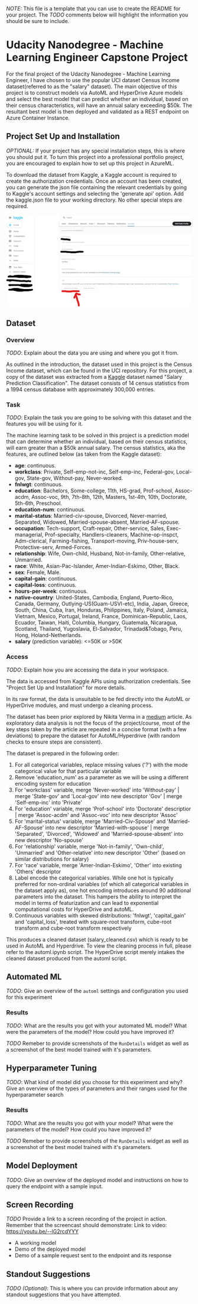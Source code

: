 *NOTE:* This file is a template that you can use to create the README for your project. The *TODO* comments below will highlight the information you should be sure to include.

# Udacity Nanodegree - Machine Learning Engineer Capstone Project

For the final project of the Udacity Nanodegree - Machine Learning Engineer, I have chosen to use the popular UCI dataset Census Income dataset(referred to as the "salary" dataset). The main objective of this project is to construct models via AutoML and HyperDrive Azure models and select the best model that can predict whether an individual, based on their census characteristics, will have an annual salary exceeding $50k. The resultant best model is then deployed and validated as a REST endpoint on Azure Container Instance. 


## Project Set Up and Installation
*OPTIONAL:* If your project has any special installation steps, this is where you should put it. To turn this project into a professional portfolio project, you are encouraged to explain how to set up this project in AzureML.

To download the dataset from Kaggle, a Kaggle account is required to create the authorization credentials. Once an account has been created, you can generate the json file containing the relevant credentials by going to Kaggle's account settings and selecting the 'generate api' option. Add the kaggle.json file to your working directory. No other special steps are required. 

![grep](https://github.com/SmartMilk/nd00333-capstone/blob/db32400d9a45d4483a6476339bf7cc3866f93633/starter_file/Proj_Images/kaggle_api_token_generate.jpg)

## Dataset

### Overview
*TODO*: Explain about the data you are using and where you got it from.

As outlined in the introduction, the dataset used in this project is the Census Income dataset, which can be found in the UCI repository. For this project, a copy of the dataset was extracted from a [Kaggle](https://www.kaggle.com/datasets/ayessa/salary-prediction-classification) dataset named "Salary Prediction Classification". The dataset consists of 14 census statistics from a 1994 census database with approximately 300,000 entries. 

### Task
*TODO*: Explain the task you are going to be solving with this dataset and the features you will be using for it.

The machine learning task to be solved in this project is a prediction model that can determine whether an individual, based on their census statistics, will earn greater than a $50k annual salary. The census statistics, aka the features, are outlined below (as taken from the Kaggle dataset):

- **age**: continuous.
- **workclass**: Private, Self-emp-not-inc, Self-emp-inc, Federal-gov, Local-gov, State-gov, Without-pay, Never-worked.
- **fnlwgt**: continuous.
- **education**: Bachelors, Some-college, 11th, HS-grad, Prof-school, Assoc-acdm, Assoc-voc, 9th, 7th-8th, 12th, Masters, 1st-4th, 10th, Doctorate, 5th-6th, Preschool.
- **education-num**: continuous.
- **marital-status**: Married-civ-spouse, Divorced, Never-married, Separated, Widowed, Married-spouse-absent, Married-AF-spouse.
- **occupation**: Tech-support, Craft-repair, Other-service, Sales, Exec-managerial, Prof-specialty, Handlers-cleaners, Machine-op-inspct, Adm-clerical, Farming-fishing, Transport-moving, Priv-house-serv, Protective-serv, Armed-Forces.
- **relationship**: Wife, Own-child, Husband, Not-in-family, Other-relative, Unmarried.
- **race**: White, Asian-Pac-Islander, Amer-Indian-Eskimo, Other, Black.
- **sex**: Female, Male.
- **capital-gain**: continuous.
- **capital-loss**: continuous.
- **hours-per-week**: continuous.
- **native-country**: United-States, Cambodia, England, Puerto-Rico, Canada, Germany, Outlying-US(Guam-USVI-etc), India, Japan, Greece, South, China, Cuba, Iran, Honduras, Philippines, Italy, Poland, Jamaica, Vietnam, Mexico, Portugal, Ireland, France, Dominican-Republic, Laos, Ecuador, Taiwan, Haiti, Columbia, Hungary, Guatemala, Nicaragua, Scotland, Thailand, Yugoslavia, El-Salvador, Trinadad&Tobago, Peru, Hong, Holand-Netherlands.
- **salary** (prediction variable): <=50K or >50K

### Access
*TODO*: Explain how you are accessing the data in your workspace.

The data is accessed from Kaggle APIs using authorization credentials. See "Project Set Up and Installation" for more details.

In its raw format, the data is unsuitable to be fed directly into the AutoML or HyperDrive modules, and must undergo a cleaning process. 

The dataset has been prior explored by Nikita Verma in a [medium](https://medium.com/analytics-vidhya/machine-learning-application-census-income-prediction-868227debf12) article. As exploratory data analysis is not the focus of the project/course, most of the key steps taken by the article are repeated in a concise format (with a few deviations) to prepare the dataset for AutoML/Hyperdrive (with random checks to ensure steps are consistent).

The dataset is prepared in the following order:

1. For all categorical variables, replace missing values ('?') with the mode categorical value for that particular variable
2. Remove 'education_num' as a parameter as we will be using a different encoding system for education
3. For 'workclass' variable, merge 'Never-worked' into 'Without-pay' | merge 'State-gov' and 'Local-gov' into new descriptor 'Gov' | merge 'Self-emp-inc' into 'Private'
4. For 'education' variable, merge 'Prof-school' into 'Doctorate' descriptior | merge 'Assoc-acdm' and 'Assoc-voc' into new descriptor 'Assoc'
5. For 'marital-status' variable, merge 'Married-Civ-Spouse' and 'Married-AF-Spouse' into new descriptor 'Married-with-spouse' | merge 'Separated', 'Divorced', 'Widowed' and 'Married-spouse-absent' into new descriptor 'No-spouse'
6. For 'relationship' variable, merge 'Not-in-family', 'Own-child', 'Unmarried' and 'Other-relative' into new descriptor 'Other' (based on similar distributions for salary)
7. For 'race' variable, merge 'Amer-Indian-Eskimo', 'Other' into existing 'Others' descriptor
8. Label encode the categorical variables. While one hot is typically preferred for non-ordinal variables (of which all categorical variables in the dataset apply as), one hot encoding introduces around 90 additional parameters into the dataset. This hampers the ability to interpret the model in terms of featurization and can lead to exponential computational costs for HyperDrive and autoML.
9. Continuous variables with skewed distributions: 'fnlwgt', 'capital_gain' and 'capital_loss', treated with square-root transform, cube-root transform and cube-root transform respectively

This produces a cleaned dataset (salary_cleaned.csv) which is ready to be used in AutoML and Hyperdrive. To view the cleaning process in full, please refer to the automl.ipynb script. The HyperDrive script merely intakes the cleaned dataset produced from the automl script. 

## Automated ML
*TODO*: Give an overview of the `automl` settings and configuration you used for this experiment

### Results
*TODO*: What are the results you got with your automated ML model? What were the parameters of the model? How could you have improved it?

*TODO* Remeber to provide screenshots of the `RunDetails` widget as well as a screenshot of the best model trained with it's parameters.

## Hyperparameter Tuning
*TODO*: What kind of model did you choose for this experiment and why? Give an overview of the types of parameters and their ranges used for the hyperparameter search


### Results
*TODO*: What are the results you got with your model? What were the parameters of the model? How could you have improved it?

*TODO* Remeber to provide screenshots of the `RunDetails` widget as well as a screenshot of the best model trained with it's parameters.

## Model Deployment
*TODO*: Give an overview of the deployed model and instructions on how to query the endpoint with a sample input.

## Screen Recording
*TODO* Provide a link to a screen recording of the project in action. Remember that the screencast should demonstrate:
Link to video: https://youtu.be/--lG2rcdYYY
- A working model
- Demo of the deployed  model
- Demo of a sample request sent to the endpoint and its response

## Standout Suggestions
*TODO (Optional):* This is where you can provide information about any standout suggestions that you have attempted.

